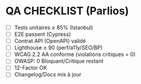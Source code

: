# QA CHECKLIST (Parlios)
- [ ] Tests unitaires ≥ 85% (Istanbul)
- [ ] E2E passent (Cypress)
- [ ] Contrat API (OpenAPI) validé
- [ ] Lighthouse ≥ 90 (perf/a11y/SEO/BP)
- [ ] WCAG 2.2 AA conforme (violations critiques = 0)
- [ ] OWASP: 0 Bloquant/Critique restant
- [ ] 12-Factor OK
- [ ] Changelog/Docs mis à jour
